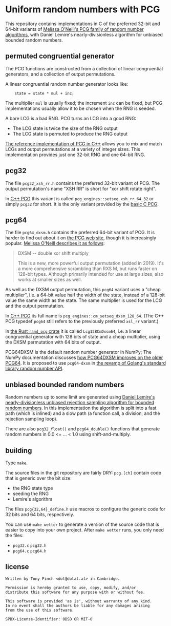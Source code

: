 Uniform random numbers with PCG
===============================

This repository contains implementations in C of the preferred 32-bit
and 64-bit variants of [Melissa O'Neill's PCG family of random number
algorithms][pcg], with Daniel Lemire's nearly-divisionless algorithm
for unbiased bounded random numbers.

[pcg]: https://www.pcg-random.org/


permuted congruential generator
-------------------------------

The PCG functions are constructed from a collection of linear
congruential generators, and a collection of output permutations.

A linear congruential random number generator looks like:

		state = state * mul + inc;

The multiplier `mul` is usually fixed; the increment `inc` can be
fixed, but PCG implementations usually allow it to be chosen when the
RNG is seeded.

A bare LCG is a bad RNG. PCG turns an LCG into a good RNG:

  * The LCG state is twice the size of the RNG output
  * The LCG state is permuted to produce the RNG output

[The reference implementation of PCG in C++][pcg-cpp] allows you to
mix and match LCGs and output permutations at a variety of integer
sizes. This implementation provides just one 32-bit RNG and one 64-bit
RNG.

[pcg-cpp]: https://github.com/imneme/pcg-cpp


pcg32
-----

The file `pcg32_xsh_rr.h` contains the preferred 32-bit variant of
PCG. The output permutation's name "XSH RR" is short for "xor shift
rotate right".

In [C++ PCG][pcg-cpp] this variant is called
`pcg_engines::setseq_xsh_rr_64_32` or simply `pcg32` for short.
It is the only variant provided by the [basic C PCG][pcg-basic].

[pcg-basic]: https://github.com/imneme/pcg-c-basic


pcg64
-----

The file `pcg64_dxsm.h` contains the preferred 64-bit variant of PCG.
It is harder to find out about it on [the PCG web site][pcg], though
it is increasingly popular. [Melissa O'Neill describes it as
follows][pcg-dxsm]:

[pcg-dxsm]: https://github.com/imneme/pcg-cpp/commit/871d0494ee9c9a7b7c43f753e3d8ca47c26f8005

> DXSM -- double xor shift multiply
>
> This is a new, more powerful output permutation (added in 2019).  It's
> a more comprehensive scrambling than RXS M, but runs faster on 128-bit
> types.  Although primarily intended for use at large sizes, also works
> at smaller sizes as well.

As well as the DXSM output permutation, this `pcg64` variant uses a
"cheap multiplier", i.e. a 64-bit value half the width of the state,
instead of a 128-bit value the same width as the state. The same
multiplier is used for the LCG and the output permutation.

In [C++ PCG][pcg-cpp] its full name is `pcg_engines::cm_setseq_dxsm_128_64`.
(The C++ PCG typedef `pcg64` still refers to the previously preferred
`xsl_rr` variant.)

In [the Rust `rand_pcg` crate][rust] it is called `Lcg128CmDxsm64`,
i.e. a linear congruential generator with 128 bits of state and a
cheap multiplier, using the DXSM permutation with 64 bits of output.

[rust]: https://rust-random.github.io/rand/rand_pcg/

PCG64DXSM is the default random number generator in NumPy; The NumPy
documentation discusses [how PCG64DXSM improves on the older
PCG64][numpy]. It is proposed to use `pcg64-dxsm` in [the revamp of
Golang's standard library random number API][golang].

[golang]: https://github.com/golang/go/discussions/60751
[numpy]: https://numpy.org/devdocs/reference/random/upgrading-pcg64.html


unbiased bounded random numbers
-------------------------------

Random numbers up to some limit are generated using [Daniel Lemire's
nearly-divisionless unbiased rejection sampling algorithm for bounded
random numbers][divisionless]. In this implementation the algorithm is
split into a fast path (which is inlined) and a slow path (a function
call, a division, and the rejection sampling loop).

[divisionless]: https://dotat.at/@/2020-10-29-nearly-divisionless-random-numbers.html

There are also `pcg32_float()` and `pcg64_double()` functions that
generate random numbers in 0.0 <= ... < 1.0 using shift-and-multiply.


building
--------

Type `make`.

The source files in the git repository are fairly DRY: `pcg.[ch]`
contain code that is generic over the bit size:

  * the RNG state type
  * seeding the RNG
  * Lemire's algorithm

The files `pcg{32,64}_define.h` use macros to configure the generic
code for 32 bits and 64 bits, respectively.

You can use `make wetter` to generate a version of the source code
that is easier to copy into your own project. After `make wetter`
runs, you only need the files:

  * `pcg32.c` `pcg32.h`
  * `pcg64.c` `pcg64.h`


license
-------

    Written by Tony Finch <dot@dotat.at> in Cambridge.

    Permission is hereby granted to use, copy, modify, and/or
    distribute this software for any purpose with or without fee.

    This software is provided 'as is', without warranty of any kind.
    In no event shall the authors be liable for any damages arising
    from the use of this software.

    SPDX-License-Identifier: 0BSD OR MIT-0
